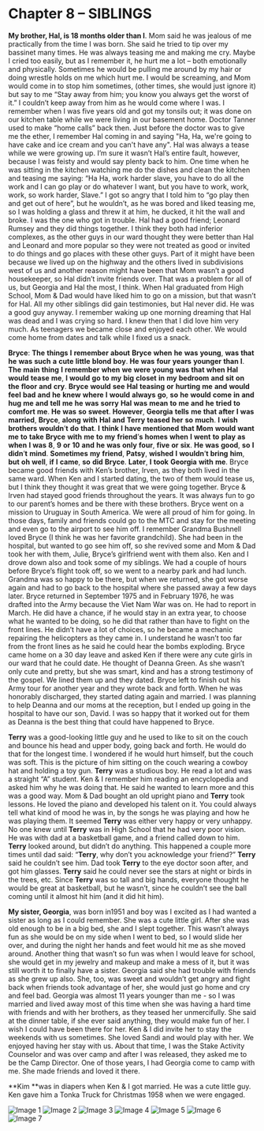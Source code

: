 # Chapter 8 – SIBLINGS

**My brother, Hal, is 18 months older than I**.   Mom said he was jealous of me practically from the time I was born.  She said he tried to tip over my bassinet many times.  He was always teasing me and making me cry.  Maybe I cried too easily, but as I remember it, he hurt me a lot – both emotionally and physically.  Sometimes he would be pulling me around by my hair or doing wrestle holds on me which hurt me.  I would be screaming, and Mom would come in to stop him sometimes, (other times, she would just ignore it) but say to me “Stay away from him; you know you always get the worst of it.”  I couldn’t keep away from him as he would come where I was.  I remember when I was five years old and got my tonsils out; it was done on our kitchen table while we were living in our basement home.  Doctor Tanner used to make “home calls” back then.  Just before the doctor was to give me the ether, I remember Hal coming in and saying "Ha, Ha, we're going to have cake and ice cream and you can't have any".
Hal was always a tease while we were growing up.  I’m sure it wasn’t Hal’s entire fault, however, because I was feisty and would say plenty back to him.  One time when he was sitting in the kitchen watching me do the dishes and clean the kitchen and teasing me saying: “Ha Ha, work harder slave, you have to do all the work and I can go play or do whatever I want, but you have to work, work, work, so work harder, Slave.”  I got so angry that I told him to “go play then and get out of here”, but he wouldn’t, as he was bored and liked teasing me, so I was holding a glass and threw it at him, he ducked, it hit the wall and broke.  I was the one who got in trouble.
Hal had a good friend; Leonard Rumsey and they did things together.  I think they both had inferior complexes, as the other guys in our ward thought they were better than Hal and Leonard and more popular so they were not treated as good or invited to do things and go places with these other guys.  Part of it might have been because we lived up on the highway and the others lived in subdivisions west of us and another reason might have been that Mom wasn’t a good housekeeper, so Hal didn’t invite friends over.  That was a problem for all of us, but Georgia and Hal the most, I think.
When Hal graduated from High School, Mom & Dad would have liked him to go on a mission, but that wasn’t for Hal.  All my other siblings did gain testimonies, but Hal never did.  He was a good guy anyway.  I remember waking up one morning dreaming that Hal was dead and I was crying so hard.  I knew then that I did love him very much.  As teenagers we became close and enjoyed each other.  We would come home from dates and talk while I fixed us a snack.

******Bryce******: ****The**** ****things**** ****I**** ****remember**** ****about**** ******Bryce****** ****when**** ****he**** ****was**** ****young****, ****was**** ****that**** ****he**** ****was**** ****such**** ****a**** ****cute**** ****little**** ****blond**** ****boy****.  ****He**** ****was**** ****four**** ****years**** ****younger**** ****than**** ****I****.  ****The**** ****main**** ****thing**** ****I**** ****remember**** ****when**** ****we**** ****were**** ****young**** ****was**** ****that**** ****when**** ****Hal**** ****would**** ****tease**** ****me****, ****I**** ****would**** ****go**** ****to**** ****my**** ****big**** ****closet**** ****in**** ****my**** ****bedroom**** ****and**** ****sit**** ****on**** ****the**** ****floor**** ****and**** ****cry****.  ******Bryce****** ****would**** ****see**** ****Hal**** ****teasing**** ****or**** ****hurting**** ****me**** ****and**** ****would**** ****feel**** ****bad**** ****and**** ****he**** ****knew**** ****where**** ****I**** ****would**** ****always**** ****go****, ****so**** ****he**** ****would**** ****come**** ****in**** ****and**** ****hug**** ****me**** ****and**** ****tell**** ****me**** ****he**** ****was**** ****sorry**** ****Hal**** ****was**** ****mean**** ****to**** ****me**** ****and**** ****he**** ****tried**** ****to**** ****comfort**** ****me****.  ****He**** ****was**** ****so**** ****sweet****.  ****However****, ****Georgia**** ****tells**** ****me**** ****that**** ****after**** ****I**** ****was**** ****married****, ******Bryce******, ****along**** ****with**** ****Hal**** ****and**** ****Terry**** ****teased**** ****her**** ****so**** ****much****.  ****I**** ****wish**** ****brothers**** ****wouldn****’****t**** ****do**** ****that****.  ****I**** ****think**** ****I**** ****have**** ****mentioned**** ****that**** ****Mom**** ****would**** ****want**** ****me**** ****to**** ****take**** ******Bryce****** ****with**** ****me**** ****to**** ****my**** ****friend****’****s**** ****homes**** ****when**** ****I**** ****went**** ****to**** ****play**** ****as**** ****when**** ****I**** ****was**** ****8****, ****9**** ****or**** ****10**** ****and**** ****he**** ****was**** ****only**** ****four****, ****five**** ****or**** ****six****.  ****He**** ****was**** ****good****, ****so**** ****I**** ****didn****’****t**** ****mind****.  ****Sometimes**** ****my**** ****friend****, ****Patsy****, ****wished**** ****I**** ****wouldn****’****t**** ****bring**** ****him****, ****but**** ****oh**** ****well****, ****if**** ****I**** ****came****, ****so**** ****did**** ******Bryce******.  ****Later****, ****I**** ****took**** ****Georgia**** ****with**** ****me****.
Bryce became good friends with Ken’s brother, Irven, as they both lived in the same ward.  When Ken and I started dating, the two of them would tease us, but I think they thought it was great that we were going together.  Bryce & Irven had stayed good friends throughout the years.  It was always fun to go to our parent’s homes and be there with these brothers.
Bryce went on a mission to Uruguay in South America.  We were all proud of him for going.  In those days, family and friends could go to the MTC and stay for the meeting and even go to the airport to see him off.  I remember Grandma Bushnell loved Bryce (I think he was her favorite grandchild).  She had been in the hospital, but wanted to go see him off, so she revived some and Mom & Dad took her with them, Julie, Bryce’s girlfriend went with them also.   Ken and I drove down also and took some of my siblings.  We had a couple of hours before Bryce’s flight took off, so we went to a nearby park and had lunch.  Grandma was so happy to be there, but when we returned, she got worse again and had to go back to the hospital where she passed away a few days later.
Bryce returned in September 1975 and in February 1976, he was drafted into the Army because the Viet Nam War was on.  He had to report in March.  He did have a chance, if he would stay in an extra year, to choose what he wanted to be doing, so he did that rather than have to fight on the front lines.  He didn’t have a lot of choices, so he became a mechanic repairing the helicopters as they came in.  I understand he wasn’t too far from the front lines as he said he could hear the bombs exploding.
Bryce came home on a 30 day leave and asked Ken if there were any cute girls in our ward that he could date.  He thought of Deanna Green.  As she wasn’t only cute and pretty, but she was smart, kind and has a strong testimony of the gospel.  We lined them up and they dated.  Bryce left to finish out his Army tour for another year and they wrote back and forth.  When he was honorably discharged, they started dating again and married.  I was planning to help Deanna and our moms at the reception, but I ended up going in the hospital to have our son, David.  I was so happy that it worked out for them as Deanna is the best thing that could have happened to Bryce.

**Terry** was a good-looking little guy and he used to like to sit on the couch and bounce his head and upper body, going back and forth.  He would do that for the longest time.  I wondered if he would hurt himself, but the couch was soft.  This is the picture of him sitting on the couch wearing a cowboy hat and holding a toy gun.  **Terry** was a studious boy.  He read a lot and was a straight “A” student.  Ken & I remember him reading an encyclopedia and asked him why he was doing that.  He said he wanted to learn more and this was a good way.  Mom & Dad bought an old upright piano and **Terry** took lessons.  He loved the piano and developed his talent on it.  You could always tell what kind of mood he was in, by the songs he was playing and how he was playing them.  It seemed **Terry** was either very happy or very unhappy.  No one knew until **Terry** was in High School that he had very poor vision.  He was with dad at a basketball game, and a friend called down to him.  **Terry** looked around, but didn’t do anything.  This happened a couple more times until dad said: “**Terry**, why don’t you acknowledge your friend?”  **Terry** said he couldn’t see him.  Dad took **Terry** to the eye doctor soon after, and got him glasses.  **Terry** said he could never see the stars at night or birds in the trees, etc.  Since **Terry** was so tall and big hands, everyone thought he would be great at basketball, but he wasn’t, since he couldn’t see the ball coming until it almost hit him (and it did hit him).

**My sister, Georgia**, was born in1951 and boy was I excited as I had wanted a sister as long as I could remember.  She was a cute little girl.  After she was old enough to be in a big bed, she and I slept together.  This wasn’t always fun as she would be on my side when I went to bed, so I would slide her over, and during the night her hands and feet would hit me as she moved around.  Another thing that wasn’t so fun was when I would leave for school, she would get in my jewelry and makeup and make a mess of it, but it was still worth it to finally have a sister.  Georgia said she had trouble with friends as she grew up also.  She, too, was sweet and wouldn’t get angry and fight back when friends took advantage of her, she would just go home and cry and feel bad.  Georgia was almost 11 years younger than me - so I was married and lived away most of this time when she was having a hard time with friends and with her brothers, as they teased her unmercifully.  She said at the dinner table, if she ever said anything, they would make fun of her.   I wish I could have been there for her.  Ken & I did invite her to stay the weekends with us sometimes.  She loved Sandi and would play with her.  We enjoyed having her stay with us.  About that time, I was the Stake Activity Counselor and was over camp and after I was released, they asked me to be the Camp Director.  One of those years, I had Georgia come to camp with me.  She made friends and loved it there.

**Kim **was in diapers when Ken & I got married.  He was a cute little guy.  Ken gave him a Tonka Truck for Christmas 1958 when we were engaged.

![Image 1](https://davidbrowning.github.io/history/Maes_life_history/mdout/images/Chapter_8_-_My_Siblings_img1.jpeg)
![Image 2](https://davidbrowning.github.io/history/Maes_life_history/mdout/images/Chapter_8_-_My_Siblings_img2.jpeg)
![Image 3](https://davidbrowning.github.io/history/Maes_life_history/mdout/images/Chapter_8_-_My_Siblings_img3.jpeg)
![Image 4](https://davidbrowning.github.io/history/Maes_life_history/mdout/images/Chapter_8_-_My_Siblings_img4.jpeg)
![Image 5](https://davidbrowning.github.io/history/Maes_life_history/mdout/images/Chapter_8_-_My_Siblings_img5.jpeg)
![Image 6](https://davidbrowning.github.io/history/Maes_life_history/mdout/images/Chapter_8_-_My_Siblings_img6.jpeg)
![Image 7](https://davidbrowning.github.io/history/Maes_life_history/mdout/images/Chapter_8_-_My_Siblings_img7.jpeg)